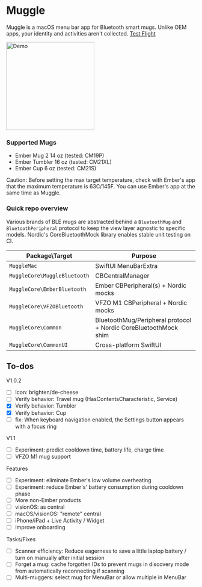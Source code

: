 #  Muggle

Muggle is a macOS menu bar app for Bluetooth smart mugs. Unlike OEM apps, your identity and activities aren't collected. [Test Flight](https://testflight.apple.com/join/gWY84Gm8)

<img width="234" alt="Demo" src="https://github.com/importRyan/Muggle/assets/78187398/cf0f3549-3bd9-413b-b7ab-205a93f360c4">


### Supported Mugs
- Ember Mug 2 14 oz (tested: CM19P)
- Ember Tumbler 16 oz (tested: CM21XL)
- Ember Cup 6 oz (tested: CM21S)

Caution: Before setting the max target temperature, check with Ember's app that the maximum temperature is 63C/145F. You can use Ember's app at the same time as Muggle.

### Quick repo overview

Various brands of BLE mugs are abstracted behind a `BluetoothMug` and `BluetoothPeripheral` protocol to keep the view layer agnostic to specific models. Nordic's CoreBluetoothMock library enables stable unit testing on CI.

| Package\Target               | Purpose                                                          |
|------------------------------|------------------------------------------------------------------|
| `MuggleMac`                  | SwiftUI MenuBarExtra                                             |
| `MuggleCore\MuggleBluetooth` | CBCentralManager                                                 |
| `MuggleCore\EmberBluetooth`  | Ember CBPeripheral(s) + Nordic mocks                             |
| `MuggleCore\VFZOBluetooth`   | VFZO M1 CBPeripheral + Nordic mocks                              |
| `MuggleCore\Common`          | BluetoothMug/Peripheral protocol + Nordic CoreBluetoothMock shim |
| `MuggleCore\CommonUI`        | Cross-platform SwiftUI                                           |


## To-dos
V1.0.2
- [ ] Icon: brighten/de-cheese
- [ ] Verify behavior: Travel mug (HasContentsCharacteristic, Service)
- [x] Verify behavior: Tumbler
- [x] Verify behavior: Cup
- [ ] fix: When keyboard navigation enabled, the Settings button appears with a focus ring

V1.1
- [ ] Experiment: predict cooldown time, battery life, charge time 
- [ ] VFZO M1 mug support

Features
- [ ] Experiment: eliminate Ember's low volume overheating
- [ ] Experiment: reduce Ember's' battery consumption during cooldown phase
- [ ] More non-Ember products
- [ ] visionOS: as central
- [ ] macOS/visionOS: "remote" central
- [ ] iPhone/iPad + Live Activity / Widget
- [ ] Improve onboarding

Tasks/Fixes
- [ ] Scanner efficiency: Reduce eagerness to save a little laptop battery / turn on manually after initial session
- [ ] Forget a mug: cache forgotten IDs to prevent mugs in discovery mode from automatically reconnecting if scanning
- [ ] Multi-muggers: select mug for MenuBar or allow multiple in MenuBar
